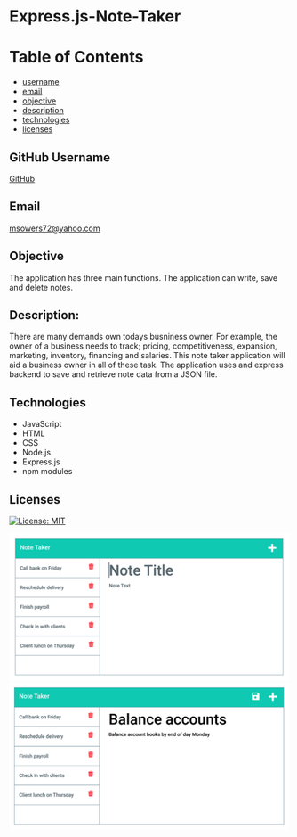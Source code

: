 # Express.js-Note-Taker

# Table of Contents
- [username](#username)
- [email](#email)
- [objective](#objective)
- [description](#description)
- [technologies](#technologies)
- [licenses](#licenses)


## GitHub Username
[GitHub](https://github.com/msowers72/Team-Profile-Generator)

## Email
<msowers72@yahoo.com>

## Objective
The application has three main functions. The application can write, save and delete notes.

## Description:
There are many demands own todays busniness owner. For example, the owner of a business needs to track; pricing,
competitiveness, expansion, marketing, inventory, financing and salaries. This note taker application will aid 
a business owner in all of these task. The application uses and express backend to save and retrieve note data from a
JSON file.
 
## Technologies
* JavaScript
* HTML
* CSS
* Node.js
* Express.js
* npm modules

## Licenses 
[![License: MIT](https://img.shields.io/badge/License-MIT-yellow.svg)](https://opensource.org/licenses/MIT)
<!-- ![Tux, the Linux mascot](https://img.shields.io/badge/License-MIT-green) -->



![image](./Assets/11-express-homework-demo-01.png)
![image](./Assets/11-express-homework-demo-02.png)
  

